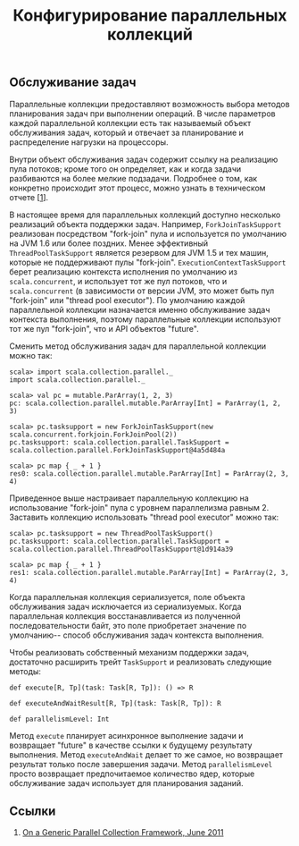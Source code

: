 ﻿---
layout: overview-large
title: Конфигурирование параллельных коллекций

disqus: true

partof: parallel-collections
language: ru
num: 7
---

## Обслуживание задач

Параллельные коллекции предоставляют возможность выбора методов планирования задач при выполнении операций. В числе параметров каждой параллельной коллекции есть так называемый объект обслуживания задач, который и отвечает за планирование и распределение нагрузки на процессоры.

Внутри объект обслуживания задач содержит ссылку на реализацию пула потоков; кроме того он определяет, как и когда задачи разбиваются на более мелкие подзадачи. Подробнее о том, как конкретно происходит этот процесс, можно узнать в техническом отчете \[[1][1]\].

В настоящее время для параллельных коллекций доступно несколько реализаций объекта поддержки задач. Например, `ForkJoinTaskSupport` реализован посредством "fork-join" пула и используется по умолчанию на JVM 1.6 или более поздних. Менее эффективный `ThreadPoolTaskSupport` является резервом для JVM 1.5 и тех машин, которые не поддерживают пулы "fork-join". `ExecutionContextTaskSupport` берет реализацию контекста исполнения по умолчанию из `scala.concurrent`, и использует тот же пул потоков, что и `scala.concurrent` (в зависимости от версии JVM, это может быть пул "fork-join" или "thread pool executor"). По умолчанию каждой параллельной коллекции назначается именно обслуживание задач контекста выполнения, поэтому параллельные коллекции используют тот же пул "fork-join", что и API объектов "future".

Сменить метод обслуживания задач для параллельной коллекции можно так:

    scala> import scala.collection.parallel._
    import scala.collection.parallel._
    
    scala> val pc = mutable.ParArray(1, 2, 3)
    pc: scala.collection.parallel.mutable.ParArray[Int] = ParArray(1, 2, 3)
    
    scala> pc.tasksupport = new ForkJoinTaskSupport(new scala.concurrent.forkjoin.ForkJoinPool(2))
    pc.tasksupport: scala.collection.parallel.TaskSupport = scala.collection.parallel.ForkJoinTaskSupport@4a5d484a
    
    scala> pc map { _ + 1 }
    res0: scala.collection.parallel.mutable.ParArray[Int] = ParArray(2, 3, 4)

Приведенное выше настраивает параллельную коллекцию на использование "fork-join" пула с уровнем параллелизма равным 2. Заставить коллекцию использовать "thread pool executor" можно так:

    scala> pc.tasksupport = new ThreadPoolTaskSupport()
    pc.tasksupport: scala.collection.parallel.TaskSupport = scala.collection.parallel.ThreadPoolTaskSupport@1d914a39
    
    scala> pc map { _ + 1 }
    res1: scala.collection.parallel.mutable.ParArray[Int] = ParArray(2, 3, 4)

Когда параллельная коллекция сериализуется, поле объекта обслуживания задач исключается из сериализуемых. Когда параллельная коллекция восстанавливается из полученной последовательности байт, это поле приобретает значение по умолчанию-- способ обслуживания задач контекста выполнения.

Чтобы реализовать собственный механизм поддержки задач, достаточно расширить трейт `TaskSupport` и реализовать следующие методы:

    def execute[R, Tp](task: Task[R, Tp]): () => R
    
    def executeAndWaitResult[R, Tp](task: Task[R, Tp]): R
    
    def parallelismLevel: Int

Метод `execute` планирует асинхронное выполнение задачи и возвращает "future" в качестве ссылки к будущему результату выполнения. Метод `executeAndWait` делает то же самое, но возвращает результат только после завершения задачи. Метод `parallelismLevel` просто возвращает предпочитаемое количество ядер, которые обслуживание задач использует для планирования заданий.

## Ссылки

1. [On a Generic Parallel Collection Framework, June 2011][1]

  [1]: http://infoscience.epfl.ch/record/165523/files/techrep.pdf "parallel-collections"
